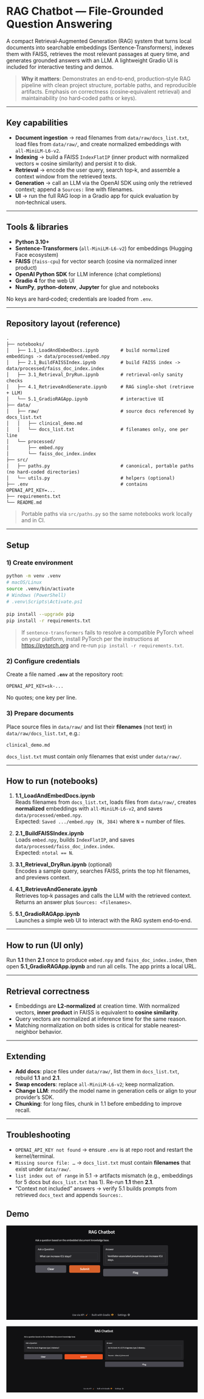 # RAG Chatbot — File‑Grounded Question Answering

A compact Retrieval‑Augmented Generation (RAG) system that turns local documents into searchable embeddings (Sentence‑Transformers), indexes them with FAISS, retrieves the most relevant passages at query time, and generates grounded answers with an LLM. A lightweight Gradio UI is included for interactive testing and demos.

> **Why it matters**: Demonstrates an end‑to‑end, production‑style RAG pipeline with clean project structure, portable paths, and reproducible artifacts. Emphasis on correctness (cosine‑equivalent retrieval) and maintainability (no hard‑coded paths or keys).

---

## Key capabilities
- **Document ingestion** → read filenames from `data/raw/docs_list.txt`, load files from `data/raw/`, and create normalized embeddings with `all‑MiniLM‑L6‑v2`.
- **Indexing** → build a FAISS `IndexFlatIP` (inner product with normalized vectors ≈ cosine similarity) and persist it to disk.
- **Retrieval** → encode the user query, search top‑k, and assemble a context window from the retrieved texts.
- **Generation** → call an LLM via the OpenAI SDK using only the retrieved context; append a `Sources:` line with filenames.
- **UI** → run the full RAG loop in a Gradio app for quick evaluation by non‑technical users.

---

## Tools & libraries
- **Python 3.10+**
- **Sentence‑Transformers** (`all‑MiniLM‑L6‑v2`) for embeddings (Hugging Face ecosystem)
- **FAISS** (`faiss-cpu`) for vector search (cosine via normalized inner product)
- **OpenAI Python SDK** for LLM inference (chat completions)
- **Gradio 4** for the web UI
- **NumPy**, **python‑dotenv**, **Jupyter** for glue and notebooks

No keys are hard‑coded; credentials are loaded from `.env`.

---

## Repository layout (reference)
```
.
├── notebooks/
│   ├── 1.1_LoadAndEmbedDocs.ipynb        # build normalized embeddings -> data/processed/embed.npy
│   ├── 2.1_BuildFAISSIndex.ipynb         # build FAISS index -> data/processed/faiss_doc_index.index
│   ├── 3.1_Retrieval_DryRun.ipynb        # retrieval-only sanity checks
│   ├── 4.1_RetrieveAndGenerate.ipynb     # RAG single-shot (retrieve + LLM)
│   └── 5.1_GradioRAGApp.ipynb            # interactive UI
├── data/
│   ├── raw/                              # source docs referenced by docs_list.txt
│   │   ├── clinical_demo.md
│   │   └── docs_list.txt                 # filenames only, one per line
│   └── processed/
│       ├── embed.npy
│       └── faiss_doc_index.index
├── src/
│   ├── paths.py                          # canonical, portable paths (no hard-coded directories)
│   └── utils.py                          # helpers (optional)
├── .env                                  # contains OPENAI_API_KEY=...
├── requirements.txt
└── README.md
```
> Portable paths via `src/paths.py` so the same notebooks work locally and in CI.

---

## Setup

### 1) Create environment
```bash
python -m venv .venv
# macOS/Linux
source .venv/bin/activate
# Windows (PowerShell)
# .venv\Scripts\Activate.ps1

pip install --upgrade pip
pip install -r requirements.txt
```

> If `sentence-transformers` fails to resolve a compatible PyTorch wheel on your platform, install PyTorch per the instructions at https://pytorch.org and re-run `pip install -r requirements.txt`.

### 2) Configure credentials
Create a file named **`.env`** at the repository root:
```
OPENAI_API_KEY=sk-...
```
No quotes; one key per line.

### 3) Prepare documents
Place source files in `data/raw/` and list their **filenames** (not text) in `data/raw/docs_list.txt`, e.g.:
```
clinical_demo.md
```
`docs_list.txt` must contain only filenames that exist under `data/raw/`.

---

## How to run (notebooks)

1. **1.1_LoadAndEmbedDocs.ipynb**  
   Reads filenames from `docs_list.txt`, loads files from `data/raw/`, creates **normalized** embeddings with `all‑MiniLM‑L6‑v2`, and saves `data/processed/embed.npy`.  
   Expected: `Saved .../embed.npy (N, 384)` where `N` = number of files.

2. **2.1_BuildFAISSIndex.ipynb**  
   Loads `embed.npy`, builds `IndexFlatIP`, and saves `data/processed/faiss_doc_index.index`.  
   Expected: `ntotal == N`.

3. **3.1_Retrieval_DryRun.ipynb** (optional)  
   Encodes a sample query, searches FAISS, prints the top hit filenames, and previews context.

4. **4.1_RetrieveAndGenerate.ipynb**  
   Retrieves top‑k passages and calls the LLM with the retrieved context. Returns an answer plus `Sources: <filenames>`.

5. **5.1_GradioRAGApp.ipynb**  
   Launches a simple web UI to interact with the RAG system end‑to‑end.

---

## How to run (UI only)
Run **1.1** then **2.1** once to produce `embed.npy` and `faiss_doc_index.index`, then open **5.1_GradioRAGApp.ipynb** and run all cells. The app prints a local URL.

---

## Retrieval correctness
- Embeddings are **L2‑normalized** at creation time. With normalized vectors, **inner product** in FAISS is equivalent to **cosine similarity**.
- Query vectors are normalized at inference time for the same reason.
- Matching normalization on both sides is critical for stable nearest-neighbor behavior.

---

## Extending
- **Add docs**: place files under `data/raw/`, list them in `docs_list.txt`, rebuild **1.1** and **2.1**.
- **Swap encoders**: replace `all‑MiniLM‑L6‑v2`; keep normalization.
- **Change LLM**: modify the model name in generation cells or align to your provider’s SDK.
- **Chunking**: for long files, chunk in 1.1 before embedding to improve recall.

---

## Troubleshooting
- `OPENAI_API_KEY not found` → ensure `.env` is at repo root and restart the kernel/terminal.
- `Missing source file: …` → `docs_list.txt` must contain **filenames** that exist under `data/raw/`.
- `list index out of range` in 5.1 → artifacts mismatch (e.g., embeddings for 5 docs but `docs_list.txt` has 1). Re-run **1.1** then **2.1**.
- “Context not included” answers → verify 5.1 builds prompts from retrieved `docs_text` and appends `Sources:`.

## Demo

![RAG Chatbot answering ICU question](assets/ui-query.png)

![RAG Chatbot answering A1c question](assets/ui-a1c.png)

